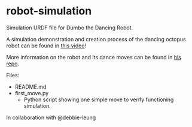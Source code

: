 # robot-simulation
Simulation URDF file for Dumbo the Dancing Robot.

A simulation demonstration and creation process of the dancing octopus robot can be found in [this video](https://youtu.be/XcCokht0tNE)!

More information on the robot and its dance moves can be found in [his repo](https://github.com/marakaspers/dancing-robot.git).

Files:

* README.md
* first_move.py
  * Python script showing one simple move to verify functioning simulation.

In collaboration with @debbie-leung
